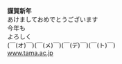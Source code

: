 **謹賀新年**
<br>あけましておめでとうございます</h1>
<br>今年も
<br>よろしく
<br>(￣(オ)￣)(￣(メ)￣)(￣(デ)￣)(￣(ト)￣)
<br>www.tama.ac.jp
